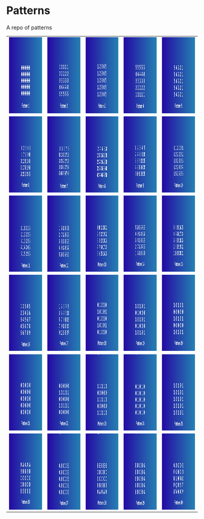 # Patterns
A repo of patterns


<table>
  <tr>
    <td> <img src="images/1.jpg"  alt="1" width = 200px height = 200px ></td>
    <td> <img src="images/2.jpg"  alt="2" width = 200px height = 200px ></td>
    <td> <img src="images/3.jpg"  alt="3" width = 200px height = 200px ></td>
    <td> <img src="images/4.jpg"  alt="4" width = 200px height = 200px ></td>
    <td> <img src="images/5.jpg"  alt="5" width = 200px height = 200px ></td>
   </tr> 

  <tr>
    <td> <img src="images/6.jpg"  alt="6" width = 200px height = 200px ></td>
    <td> <img src="images/7.jpg"  alt="7" width = 200px height = 200px ></td>
    <td> <img src="images/8.jpg"  alt="8" width = 200px height = 200px ></td>
    <td> <img src="images/9.jpg"  alt="9" width = 200px height = 200px ></td>
    <td> <img src="images/10.jpg"  alt="10" width = 200px height = 200px ></td>
   </tr> 
  <tr>
    <td> <img src="images/11.jpg"  alt="11" width = 200px height = 200px ></td>
    <td> <img src="images/12.jpg"  alt="12" width = 200px height = 200px ></td>
    <td> <img src="images/13.jpg"  alt="13" width = 200px height = 200px ></td>
    <td> <img src="images/14.jpg"  alt="14" width = 200px height = 200px ></td>
    <td> <img src="images/15.jpg"  alt="15" width = 200px height = 200px ></td>
   </tr> 

  <tr>
    <td> <img src="images/16.jpg"  alt="16" width = 200px height = 200px ></td>
    <td> <img src="images/17.jpg"  alt="17" width = 200px height = 200px ></td>
    <td> <img src="images/18.jpg"  alt="18" width = 200px height = 200px ></td>
    <td> <img src="images/19.jpg"  alt="19" width = 200px height = 200px ></td>
    <td> <img src="images/20.jpg"  alt="20" width = 200px height = 200px ></td>
   </tr>

  <tr>
    <td> <img src="images/21.jpg"  alt="21" width = 200px height = 200px ></td>
    <td> <img src="images/22.jpg"  alt="22" width = 200px height = 200px ></td>
    <td> <img src="images/23.jpg"  alt="23" width = 200px height = 200px ></td>
    <td> <img src="images/24.jpg"  alt="24" width = 200px height = 200px ></td>
    <td> <img src="images/25.jpg"  alt="25" width = 200px height = 200px ></td>
   </tr> 

  <tr>
    <td> <img src="images/26.jpg"  alt="26" width = 200px height = 200px ></td>
    <td> <img src="images/27.jpg"  alt="27" width = 200px height = 200px ></td>
    <td> <img src="images/28.jpg"  alt="28" width = 200px height = 200px ></td>
    <td> <img src="images/29.jpg"  alt="29" width = 200px height = 200px ></td>
    <td> <img src="images/30.jpg"  alt="30" width = 200px height = 200px ></td>
   </tr>
</table>